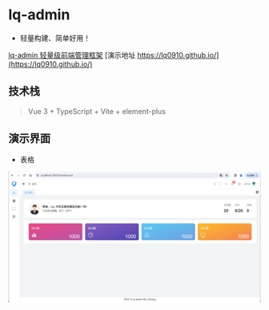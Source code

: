 
# lq-admin

- 轻量构建、简单好用！

[lq-admin 轻量级前端管理框架](https://github.com/lq0910/lq-admin.git) [演示地址 https://lq0910.github.io/](https://lq0910.github.io/)

## 技术栈

> Vue 3 + TypeScript + Vite + element-plus


## 演示界面

- 表格

![系统首页](https://github.com/lq0910/lq-admin/blob/main/docs/home.png)